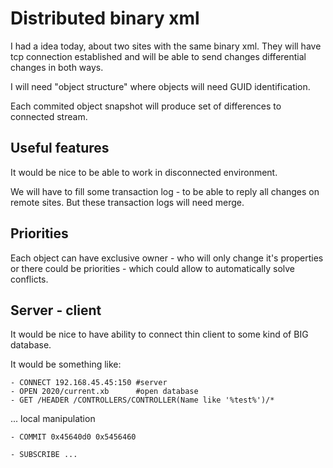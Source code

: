 # Distributed binary xml

I had a idea today, about two sites with the same binary xml.
They will have tcp connection established and will be able to send changes differential changes in both ways.

I will need "object structure" where objects will need GUID identification.

Each commited object snapshot will produce set of differences to connected stream.

## Useful features

It would be nice to be able to work in disconnected environment.

We will have to fill some transaction log - to be able to reply all changes on remote sites. But these transaction logs will need merge.


## Priorities

Each object can have exclusive owner - who will only change it's properties or there could be priorities - which could allow to automatically solve conflicts.

## Server - client

It would be nice to have ability to connect thin client to some kind of BIG database.

It would be something like:

    - CONNECT 192.168.45.45:150 #server
    - OPEN 2020/current.xb      #open database
    - GET /HEADER /CONTROLLERS/CONTROLLER(Name like '%test%')/*
    
... local manipulation

    - COMMIT 0x45640d0 0x5456460 

    - SUBSCRIBE ...
   

